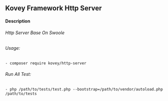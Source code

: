 ## Kovey Framework Http Server
#### Description
###### Http Server Base On Swoole
###### Usage:
    - composer require kovey/http-server
###### Run All Test:
    - php /path/to/tests/test.php --bootstrap=/path/to/vendor/autoload.php /path/to/tests
